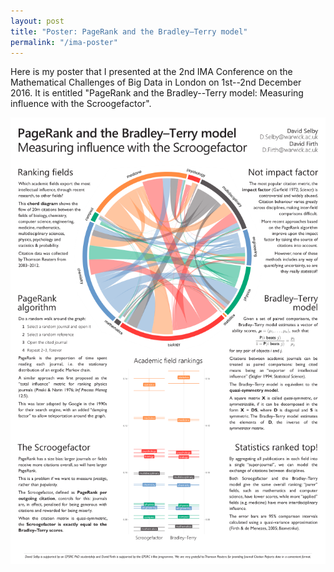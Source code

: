 ```yaml
---
layout: post
title: "Poster: PageRank and the Bradley–Terry model"
permalink: "/ima-poster"
---
```


Here is my poster that I presented at the 2nd IMA Conference on the Mathematical Challenges of Big Data in London on 1st--2nd December 2016. It is entitled "PageRank and the Bradley--Terry model: Measuring influence with the Scroogefactor".

![](img/IMAposter.png)
